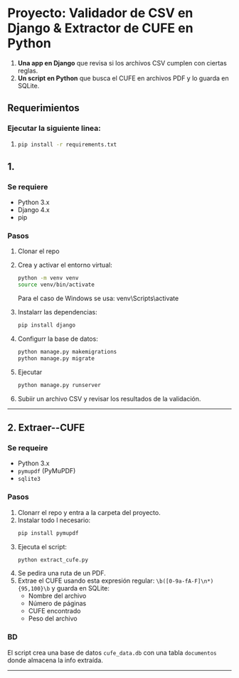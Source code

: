 # Proyecto: Validador de CSV en Django & Extractor de CUFE en Python

1. **Una app en Django** que revisa si los archivos CSV cumplen con ciertas reglas.
2. **Un script en Python** que busca el CUFE en archivos PDF y lo guarda en SQLite.

## Requerimientos
### Ejecutar la siguiente linea:
1. 
    ```bash
   pip install -r requirements.txt
   ```

## 1.
### Se requiere
- Python 3.x
- Django 4.x
- pip

### Pasos
1. Clonar el repo
2. Crea y activar el entorno virtual:
   ```bash
   python -m venv venv
   source venv/bin/activate 
   ```
   Para el caso de Windows se usa: venv\Scripts\activate

3. Instalarr las dependencias:
   ```bash
   pip install django
   ```
4. Configurr la base de datos:
   ```bash
   python manage.py makemigrations
   python manage.py migrate
   ```
5. Ejecutar
   ```bash
   python manage.py runserver
   ```
6. Subiir un archivo CSV y revisar los resultados de la validación.

---

## 2. Extraer--CUFE
### Se requeire
- Python 3.x
- `pymupdf` (PyMuPDF)
- `sqlite3`

### Pasos
1. Clonarr el repo y entra a la carpeta del proyecto.
2. Instalar todo l necesario:
   ```bash
   pip install pymupdf
   ```
3. Ejecuta el script:
   ```bash
   python extract_cufe.py
   ```
4. Se pedira una ruta de un PDF.
5. Extrae el CUFE usando esta expresión regular: `\b([0-9a-fA-F]\n*){95,100}\b` y guarda  en SQLite:
   - Nombre del archivo
   - Número de páginas
   - CUFE encontrado
   - Peso del archivo

### BD
El script crea una base de datos `cufe_data.db` con una tabla `documentos` donde almacena la info extraída.

---

